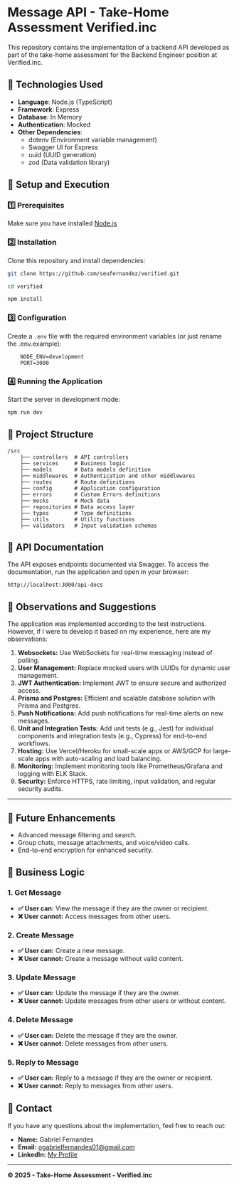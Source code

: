# Message API - Take-Home Assessment Verified.inc

This repository contains the implementation of a backend API developed as part of the take-home assessment for the Backend Engineer position at Verified.inc.

## 📌 Technologies Used

- **Language**: Node.js (TypeScript)
- **Framework**: Express
- **Database**: In Memory
- **Authentication**: Mocked
- **Other Dependencies**:
	- dotenv (Environment variable management)
	- Swagger UI for Express
	- uuid (UUID generation)
	- zod (Data validation library)

## 🚀 Setup and Execution

### 1️⃣ Prerequisites

Make sure you have installed [Node.js](https://nodejs.org/)


### 2️⃣ Installation

Clone this repository and install dependencies:

```sh
git clone https://github.com/seufernandez/verified.git

cd verified

npm install
```

### 3️⃣ Configuration

Create a `.env` file with the required environment variables (or just rename the .env.example):

```env
	NODE_ENV=development
	PORT=3000
```

### 4️⃣ Running the Application

Start the server in development mode:

```sh
npm run dev
```

## 📂 Project Structure

```
/src
	├── controllers  # API controllers
	├── services     # Business logic
	├── models       # Data models definition
	├── middlewares  # Authentication and other middlewares
	├── routes       # Route definitions
	├── config       # Application configuration
	├── errors       # Custom Errors definitions
	├── mocks        # Mock data
	├── repositories # Data access layer
	├── types        # Type definitions
	├── utils        # Utility functions
	├── validators   # Input validation schemas
```


## 📖 API Documentation

The API exposes endpoints documented via Swagger.
To access the documentation, run the application and open in your browser:

```
http://localhost:3000/api-docs
```

## 📖 Observations and Suggestions
The application was implemented according to the test instructions. However, if I were to develop it based on my experience, here are my observations:

1. **Websockets:** Use WebSockets for real-time messaging instead of polling.
2. **User Management:** Replace mocked users with UUIDs for dynamic user management.
3. **JWT Authentication:** Implement JWT to ensure secure and authorized access.
4. **Prisma and Postgres:** Efficient and scalable database solution with Prisma and Postgres.
5. **Push Notifications:** Add push notifications for real-time alerts on new messages.
6. **Unit and Integration Tests:** Add unit tests (e.g., Jest) for individual components and integration tests (e.g., Cypress) for end-to-end workflows.
7. **Hosting:** Use Vercel/Heroku for small-scale apps or AWS/GCP for large-scale apps with auto-scaling and load balancing.
8. **Monitoring:** Implement monitoring tools like Prometheus/Grafana and logging with ELK Stack.
9. **Security:** Enforce HTTPS, rate limiting, input validation, and regular security audits.

---

## 🚀 Future Enhancements

- Advanced message filtering and search.
- Group chats, message attachments, and voice/video calls.
- End-to-end encryption for enhanced security.

## 📝 Business Logic

### **1. Get Message**
- **✅ User can:** View the message if they are the owner or recipient.
- **❌ User cannot:** Access messages from other users.

### **2. Create Message**
- **✅ User can:** Create a new message.
- **❌ User cannot:** Create a message without valid content.

### **3. Update Message**
- **✅ User can:** Update the message if they are the owner.
- **❌ User cannot:** Update messages from other users or without content.

### **4. Delete Message**
- **✅ User can:** Delete the message if they are the owner.
- **❌ User cannot:** Delete messages from other users.

### **5. Reply to Message**
- **✅ User can:** Reply to a message if they are the owner or recipient.
- **❌ User cannot:** Reply to messages from other users.

## 📌 Contact

If you have any questions about the implementation, feel free to reach out:

- **Name:** Gabriel Fernandes
- **Email:** ogabrielfernandes01@gmail.com
- **LinkedIn:** [My Profile](https://linkedin.com/in/ogabrielfernandes)

---

**© 2025 - Take-Home Assessment - Verified.inc**
